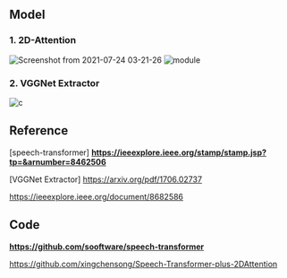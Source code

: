 ## Model
### 1. 2D-Attention

![Screenshot from 2021-07-24 03-21-26](https://user-images.githubusercontent.com/76771847/126824955-e44245a3-9ae2-402a-aebb-d486b13b0a8b.png)
![module](https://user-images.githubusercontent.com/76771847/126824739-dfc99133-8f25-4afe-b950-ef22076d3b95.png)

### 2. VGGNet Extractor

![c](https://user-images.githubusercontent.com/76771847/126824793-0e5bcfa1-86a5-4705-a08f-426aaffa8961.png)

## Reference

[speech-transformer]
**https://ieeexplore.ieee.org/stamp/stamp.jsp?tp=&arnumber=8462506**

[VGGNet Extractor]
https://arxiv.org/pdf/1706.02737

https://ieeexplore.ieee.org/document/8682586

## Code

**https://github.com/sooftware/speech-transformer**

https://github.com/xingchensong/Speech-Transformer-plus-2DAttention